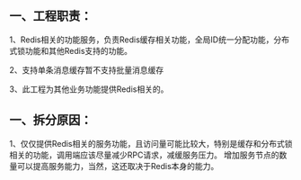 ## 一、工程职责：

1、Redis相关的功能服务，负责Redis缓存相关功能，全局ID统一分配功能，分布式锁功能和其他Redis支持的功能。

2、支持单条消息缓存暂不支持批量消息缓存

3、此工程为其他业务功能提供Redis相关的。

## 一、拆分原因：

1、仅仅提供Redis相关的服务功能，且访问量可能比较大，特别是缓存和分布式锁相关的功能，调用端应该尽量减少RPC请求，减缓服务压力。
增加服务节点的数量可以提高服务能力，当然，这还取决于Redis本身的能力。